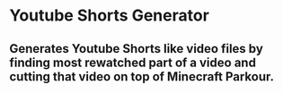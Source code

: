 # Youtube Shorts Generator
 
## Generates Youtube Shorts like video files by finding most rewatched part of a video and cutting that video on top of Minecraft Parkour. 



